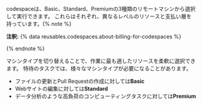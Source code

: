 codespaceは、Basic、Standard、Premiumの3種類のリモートマシンから選択して実行できます。 これらはそれぞれ、異なるレベルのリソースと支払い層を持っています。<!-- For information, see "\[About billing for Codespaces\](/github/developing-online-with-codespaces/about-billing-for-codespaces)." -->{% note %}

**注釈:** {% data reusables.codespaces.about-billing-for-codespaces %}

{% endnote %}

マシンタイプを切り替えることで、作業に最も適したリソースを柔軟に選択できます。 特待のタスクでは、様々なマシンタイプが必要になることがあります。

* ファイルの更新とPull Requestの作成に対しては**Basic**
* Webサイトの編集に対しては**Standard**
* データ分析のような高負荷のコンピューティングタスクに対しては**Premium**
